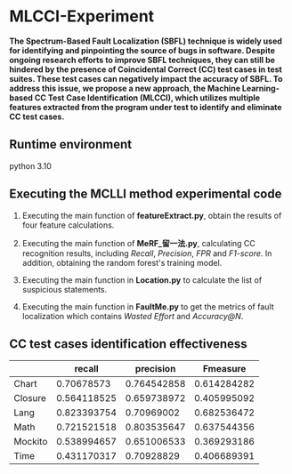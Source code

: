 # MLCCI-Experiment

**The Spectrum-Based Fault Localization (SBFL) technique is widely used for identifying and pinpointing the source of bugs in software. Despite ongoing research efforts to improve SBFL techniques, they can still be hindered by the presence of Coincidental Correct (CC) test cases in test suites. These test cases can negatively impact the accuracy of SBFL. To address this issue, we propose a new approach, the Machine Learning-based CC Test Case Identification (MLCCI), which utilizes multiple features extracted from the program under test to identify and eliminate CC test cases.**

## Runtime environment
python 3.10
## Executing the MCLLI method experimental code

1. Executing the main function of **featureExtract.py**, obtain the results of four feature calculations.

2. Executing the main function of **MeRF_留一法.py**, calculating CC recognition results, including *Recall*, *Precision*, *FPR* and *F1-score*. In addition, obtaining the random forest's training model.

3. Executing the main function in **Location.py** to calculate the list of suspicious statements.

4. Executing the main function in **FaultMe.py** to get the metrics of fault localization which contains *Wasted Effort* and *Accuracy@N*.

## CC test cases identification effectiveness

|         | recall      | precision   | Fmeasure    |
| ------- | ----------- | ----------- | ----------- |
| Chart   | 0.70678573  | 0.764542858 | 0.614284282 |
| Closure | 0.564118525 | 0.659738972 | 0.405995092 |
| Lang    | 0.823393754 | 0.70969002  | 0.682536472 |
| Math    | 0.721521518 | 0.803535647 | 0.637544356 |
| Mockito | 0.538994657 | 0.651006533 | 0.369293186 |
| Time    | 0.431170317 | 0.70928829  | 0.406689391 |

